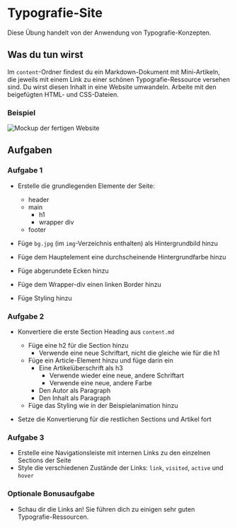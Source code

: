 # Typografie-Site

Diese Übung handelt von der Anwendung von Typografie-Konzepten.

## Was du tun wirst

Im `content`-Ordner findest du ein Markdown-Dokument mit Mini-Artikeln, die jeweils mit einem Link zu einer schönen Typografie-Ressource versehen sind. Du wirst diesen Inhalt in eine Website umwandeln. Arbeite mit den beigefügten HTML- und CSS-Dateien.

### Beispiel

![Mockup der fertigen Website](img/mockup.gif)

## Aufgaben

### Aufgabe 1

- Erstelle die grundlegenden Elemente der Seite:
    - header
    - main
        - h1
        - wrapper div
    - footer

- Füge `bg.jpg` (im `img`-Verzeichnis enthalten) als Hintergrundbild hinzu
- Füge dem Hauptelement eine durchscheinende Hintergrundfarbe hinzu
- Füge abgerundete Ecken hinzu
- Füge dem Wrapper-div einen linken Border hinzu
- Füge Styling hinzu

### Aufgabe 2

- Konvertiere die erste Section Heading aus `content.md`
    - Füge eine h2 für die Section hinzu
        - Verwende eine neue Schriftart, nicht die gleiche wie für die h1
    - Füge ein Article-Element hinzu und füge darin ein
        - Eine Artikelüberschrift als h3
            - Verwende wieder eine neue, andere Schriftart
            - Verwende eine neue, andere Farbe
        - Den Autor als Paragraph
        - Den Inhalt als Paragraph
    - Füge das Styling wie in der Beispielanimation hinzu

- Setze die Konvertierung für die restlichen Sections und Artikel fort

### Aufgabe 3

- Erstelle eine Navigationsleiste mit internen Links zu den einzelnen Sections der Seite
- Style die verschiedenen Zustände der Links: `link`, `visited`, `active` und `hover`

### Optionale Bonusaufgabe

- Schau dir die Links an! Sie führen dich zu einigen sehr guten Typografie-Ressourcen.
